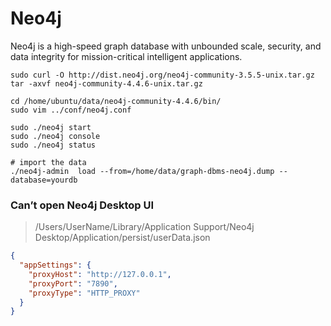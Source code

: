 # Neo4j

Neo4j is a high-speed graph database with unbounded scale, security, and data integrity for mission-critical intelligent applications.

```shell
sudo curl -O http://dist.neo4j.org/neo4j-community-3.5.5-unix.tar.gz
tar -axvf neo4j-community-4.4.6-unix.tar.gz

cd /home/ubuntu/data/neo4j-community-4.4.6/bin/
sudo vim ../conf/neo4j.conf

sudo ./neo4j start
sudo ./neo4j console
sudo ./neo4j status

# import the data
./neo4j-admin  load --from=/home/data/graph-dbms-neo4j.dump --database=yourdb
```

### Can’t open Neo4j Desktop UI

> /Users/UserName/Library/Application Support/Neo4j Desktop/Application/persist/userData.json
```json
{
  "appSettings": {
    "proxyHost": "http://127.0.0.1",
    "proxyPort": "7890",
    "proxyType": "HTTP_PROXY"
  }
}
```

